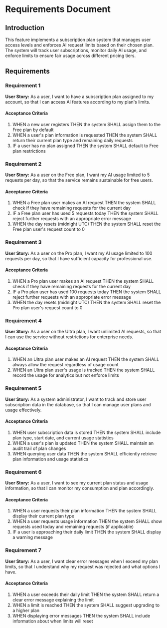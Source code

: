 # Requirements Document

## Introduction

This feature implements a subscription plan system that manages user access levels and enforces AI request limits based on their chosen plan. The system will track user subscriptions, monitor daily AI usage, and enforce limits to ensure fair usage across different pricing tiers.

## Requirements

### Requirement 1

**User Story:** As a user, I want to have a subscription plan assigned to my account, so that I can access AI features according to my plan's limits.

#### Acceptance Criteria

1. WHEN a new user registers THEN the system SHALL assign them to the Free plan by default
2. WHEN a user's plan information is requested THEN the system SHALL return their current plan type and remaining daily requests
3. IF a user has no plan assigned THEN the system SHALL default to Free plan restrictions

### Requirement 2

**User Story:** As a user on the Free plan, I want my AI usage limited to 5 requests per day, so that the service remains sustainable for free users.

#### Acceptance Criteria

1. WHEN a Free plan user makes an AI request THEN the system SHALL check if they have remaining requests for the current day
2. IF a Free plan user has used 5 requests today THEN the system SHALL reject further requests with an appropriate error message
3. WHEN the day resets (midnight UTC) THEN the system SHALL reset the Free plan user's request count to 0

### Requirement 3

**User Story:** As a user on the Pro plan, I want my AI usage limited to 100 requests per day, so that I have sufficient capacity for professional use.

#### Acceptance Criteria

1. WHEN a Pro plan user makes an AI request THEN the system SHALL check if they have remaining requests for the current day
2. IF a Pro plan user has used 100 requests today THEN the system SHALL reject further requests with an appropriate error message
3. WHEN the day resets (midnight UTC) THEN the system SHALL reset the Pro plan user's request count to 0

### Requirement 4

**User Story:** As a user on the Ultra plan, I want unlimited AI requests, so that I can use the service without restrictions for enterprise needs.

#### Acceptance Criteria

1. WHEN an Ultra plan user makes an AI request THEN the system SHALL always allow the request regardless of usage count
2. WHEN an Ultra plan user's usage is tracked THEN the system SHALL record the usage for analytics but not enforce limits

### Requirement 5

**User Story:** As a system administrator, I want to track and store user subscription data in the database, so that I can manage user plans and usage effectively.

#### Acceptance Criteria

1. WHEN user subscription data is stored THEN the system SHALL include plan type, start date, and current usage statistics
2. WHEN a user's plan is updated THEN the system SHALL maintain an audit trail of plan changes
3. WHEN querying user data THEN the system SHALL efficiently retrieve plan information and usage statistics

### Requirement 6

**User Story:** As a user, I want to see my current plan status and usage information, so that I can monitor my consumption and plan accordingly.

#### Acceptance Criteria

1. WHEN a user requests their plan information THEN the system SHALL display their current plan type
2. WHEN a user requests usage information THEN the system SHALL show requests used today and remaining requests (if applicable)
3. IF a user is approaching their daily limit THEN the system SHALL display a warning message

### Requirement 7

**User Story:** As a user, I want clear error messages when I exceed my plan limits, so that I understand why my request was rejected and what options I have.

#### Acceptance Criteria

1. WHEN a user exceeds their daily limit THEN the system SHALL return a clear error message explaining the limit
2. WHEN a limit is reached THEN the system SHALL suggest upgrading to a higher plan
3. WHEN displaying error messages THEN the system SHALL include information about when limits will reset